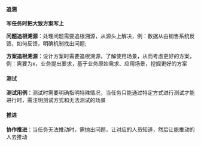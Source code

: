 #### 追溯

**写任务时把大致方案写上**

**问题追根溯源**：处理问题需要追根溯源，从源头上解决，例：数据从由销售系统反馈，如何反馈，明确机制找出问题;

**方案追根溯源**：设计方案时需要追根溯源，了解使用场景，从而考虑更好的方案，例：需要为x，业务提出要求，基于业务原始需求、应用场景，挖掘更好的方案



#### 测试

**测试用例**：测试时需要明确指明特殊情况，当任务只能通过特定方式进行测试才能进行时，需注明测试方式和无法测试的场景



#### 推进

**协作推进**：当任务无法推动时，需抛出问题，让对应的人员知道，然后让能推动的人去推动

